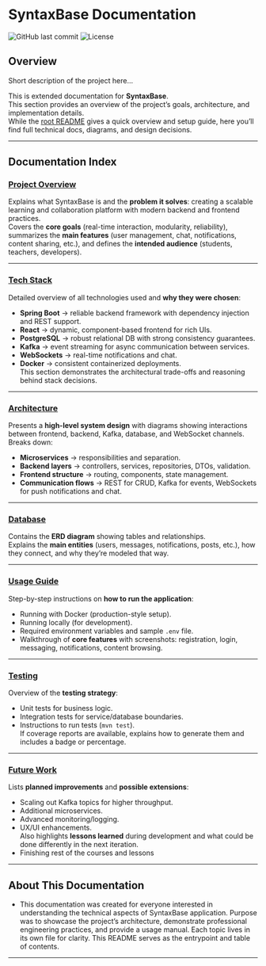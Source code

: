 # SyntaxBase Documentation

![GitHub last commit](https://img.shields.io/github/last-commit/ismiljanic/SyntaxBase)
![License](https://img.shields.io/github/license/ismiljanic/SyntaxBase)

## Overview
Short description of the project here...

This is extended documentation for **SyntaxBase**.  
This section provides an overview of the project’s goals, architecture, and implementation details.  
While the [root README](../README.md) gives a quick overview and setup guide, here you’ll find full technical docs,
diagrams, and design decisions.

---

## Documentation Index

### [Project Overview](./Project_Overview.md)

Explains what SyntaxBase is and the **problem it solves**: creating a scalable learning and collaboration platform with
modern backend and frontend practices.  
Covers the **core goals** (real-time interaction, modularity, reliability), summarizes the **main features** (user
management, chat, notifications, content sharing, etc.), and defines the **intended audience** (students, teachers,
developers).

---

### [Tech Stack](./Tech_Stack.md)

Detailed overview of all technologies used and **why they were chosen**:

- **Spring Boot** → reliable backend framework with dependency injection and REST support.
- **React** → dynamic, component-based frontend for rich UIs.
- **PostgreSQL** → robust relational DB with strong consistency guarantees.
- **Kafka** → event streaming for async communication between services.
- **WebSockets** → real-time notifications and chat.
- **Docker** → consistent containerized deployments.  
  This section demonstrates the architectural trade-offs and reasoning behind stack decisions.

---

### [Architecture](./Architecture.md)

Presents a **high-level system design** with diagrams showing interactions between frontend, backend, Kafka, database,
and WebSocket channels.  
Breaks down:

- **Microservices** → responsibilities and separation.
- **Backend layers** → controllers, services, repositories, DTOs, validation.
- **Frontend structure** → routing, components, state management.
- **Communication flows** → REST for CRUD, Kafka for events, WebSockets for push notifications and chat.

---

### [Database](./Database.md)

Contains the **ERD diagram** showing tables and relationships.  
Explains the **main entities** (users, messages, notifications, posts, etc.), how they connect, and why they’re modeled
that way.

---

### [Usage Guide](./Usage.md)

Step-by-step instructions on **how to run the application**:

- Running with Docker (production-style setup).
- Running locally (for development).
- Required environment variables and sample `.env` file.
- Walkthrough of **core features** with screenshots: registration, login, messaging, notifications, content browsing.

---

### [Testing](./Testing.md)

Overview of the **testing strategy**:

- Unit tests for business logic.
- Integration tests for service/database boundaries.
- Instructions to run tests (`mvn test`).  
  If coverage reports are available, explains how to generate them and includes a badge or percentage.

---

### [Future Work](./Future_Work.md)

Lists **planned improvements** and **possible extensions**:

- Scaling out Kafka topics for higher throughput.
- Additional microservices.
- Advanced monitoring/logging.
- UX/UI enhancements.  
  Also highlights **lessons learned** during development and what could be done differently in the next iteration.
- Finishing rest of the courses and lessons

---

## About This Documentation

- This documentation was created for everyone interested in understanding the technical aspects of SyntaxBase
  application. Purpose was to showcase the project’s architecture, demonstrate professional engineering practices, and
  provide a usage manual. Each topic lives in its own file for clarity. This README serves as the entrypoint and table
  of contents.

---